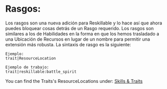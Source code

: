 # Rasgos:

Los rasgos son una nueva adición para Reskillable y lo hace así que ahora puedes bloquear cosas detrás de un Rasgo requerido. Los rasgos son similares a los de Habilidades en la forma en que los hemos trasladado a una Ubicación de Recursos en lugar de un nombre para permitir una extensión más robusta. La sintaxis de rasgo es la siguiente:

    Ejemplo:
    trait|ResourceLocation
    
    Ejemplo de trabajo:
    trait|reskillable:battle_spirit
    

You can find the Traits's ResourceLocations under: [Skills & Traits](/Mods/CompatSkills/Requirements/Skills_Traits/)